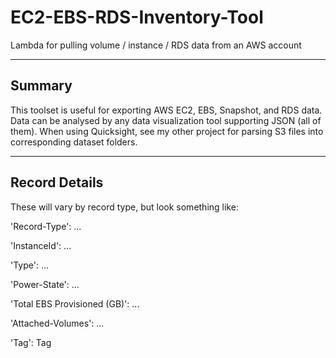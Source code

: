 # EC2-EBS-RDS-Inventory-Tool
Lambda for pulling volume / instance / RDS data from an AWS account

------
Summary
------
This toolset is useful for exporting AWS EC2, EBS, Snapshot, and RDS data. Data can be analysed by any data visualization tool supporting JSON (all of them). When using Quicksight, see my other project for parsing S3 files into corresponding dataset folders.

-------
Record Details
-------

These will vary by record type, but look something like:

'Record-Type': ...

'InstanceId': ...

'Type': ...

'Power-State': ...

'Total EBS Provisioned (GB)': ...

'Attached-Volumes': ...

'Tag': Tag

